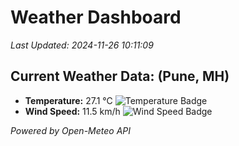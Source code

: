 
# Weather Dashboard

_Last Updated: 2024-11-26 10:11:09_

## Current Weather Data: (Pune, MH)
- **Temperature:** 27.1 °C ![Temperature Badge](https://img.shields.io/badge/Temperature-Medium%20Temp-green)
- **Wind Speed:** 11.5 km/h ![Wind Speed Badge](https://img.shields.io/badge/Wind%20Speed-Low%20Wind-blue)

*Powered by Open-Meteo API*
